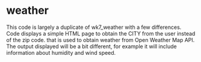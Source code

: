 # weather
This code is largely a duplicate of wk7_weather with a few differences. 
Code displays a simple HTML page to obtain the CITY from the user instead of the zip code. that is used to obtain weather from Open Weather Map API. The output displayed will be a bit different, for example it will include information about humidity and wind speed. 

